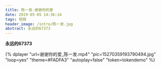 ```yaml
---
title: 陈一发-谢谢你的爱
date: 2019-05-05 14:36:14
tags: 视频
header_image: /intro/陈一发.jpg
abstract: 永远的67373
---
```

**永远的67373**
<!-- <iframe width="560" height="315" src="https://www.youtube.com/embed/iF5IKRUj-2E" frameborder="0" allow="accelerometer; autoplay; encrypted-media; gyroscope; picture-in-picture" allowfullscreen></iframe> -->

<!-- {% dplayer "url=http://www.royonedrive.tk/SJHL/%E5%9B%BE%E5%BA%8A/021309b9283fc1e86169a35fd51486f2.mp4" "pic=15270359193790494.jpg" "loop=yes" "theme=#FADFA3" "autoplay=false" "token=tokendemo" %} -->

{% dplayer "url=谢谢你的爱_陈一发.mp4" "pic=15270359193790494.jpg" "loop=yes" "theme=#FADFA3" "autoplay=false" "token=tokendemo" %}

<!-- {% dplayer "url=https://dl.sm9.top/Video/2018/KeyCastOW.mp4" %}  -->

<!-- {% dplayer "url=https://image.suxingboke.com/down/480P/%E5%B0%84%E9%9B%95%E8%8B%B1%E9%9B%84%E4%BC%A0/01.mp4" "pic=15270359193790494.jpg" "loop=yes" "theme=#FADFA3" "autoplay=false" "token=tokendemo" %} -->


<!-- {% dplayer "url=http://devtest.qiniudn.com/若能绽放光芒.mp4" "addition=https://dplayer.daoapp.io/bilibili?aid=4157142" "api=http://dplayer.daoapp.io" "pic=http://devtest.qiniudn.com/若能绽放光芒.png" "id=9E2E3368B56CDBB4" "loop=yes" "theme=#FADFA3" "autoplay=false" "token=tokendemo" %} -->

